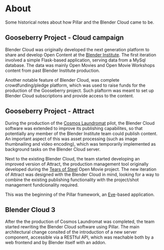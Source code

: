 # About

Some historical notes about how Pillar and the Blender Cloud came to be.

## Gooseberry Project - Cloud campaign
Blender Cloud was originally developed the next generation platform to share
and develop Open Content at the [Blender Institute](https://blender.institute).
The first iteration involved a simple Flask-based application, serving data
from a MySql database. The data was mainly Open Movies and Open Movie Workshops
content from past Blender Institute production.

Another notable feature of Blender Cloud, was complete crowdfunding/pledge
platform, which was used to raise funds for the production of the Gooseberry
project. Such plaftorm was meant to set up Blender Cloud subscriptions and
provide access to the content.

## Gooseberry Project - Attract
During the production of the [Cosmos Laundromat](https://cosmoslaundromat.org)
pilot, the Blender Cloud software was extended to improve its publishing
capabilites, so that potentially any member of the Blender Institute team could
publish content. An important aspect of this was asset processing (such as
image thumbnailing and video encoding), which was temporarily implemented as
background tasks on the Blender Cloud server.

Next to the existing Blender Cloud, the team started developing an improved
version of Attract, the production management tool originally developed during
the [Tears of Steel](https://tearsofseel.org) Open Movie project. The new
iteration of Attract was designed with the Blender Cloud in mind, looking for
a way to combine the existing publishing functionality with the project/shot
management fundcionality required.

This was the beginning of the Pillar framework, an
[Eve](http://python-eve.org/)-based application.

## Blender Cloud 3
After the the production of Cosmos Laundromat was completed, the team started
rewriting the Blender Cloud software using Pillar. The main architectural change
consited of the introduction of a new server component, accessible via a
RESTful API, which was reachable both by a web frontend and by Blender itself
with an addon.
